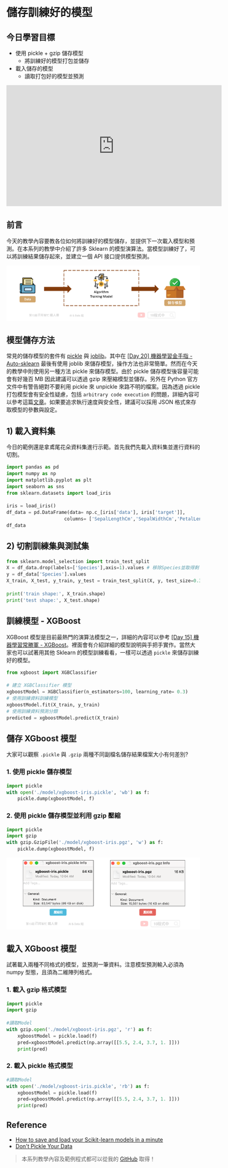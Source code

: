 # 儲存訓練好的模型

## 今日學習目標
- 使用 pickle + gzip 儲存模型
    - 將訓練好的模型打包並儲存
- 載入儲存的模型
    - 讀取打包好的模型並預測

<iframe width="560" height="315" src="https://www.youtube.com/embed/" frameborder="0" allow="accelerometer; autoplay; clipboard-write; encrypted-media; gyroscope; picture-in-picture" allowfullscreen></iframe>

## 前言
今天的教學內容要教各位如何將訓練好的模型儲存，並提供下一次載入模型和預測。在本系列的教學中介紹了許多 Sklearn 的模型演算法。當模型訓練好了，可以將訓練結果儲存起來，並建立一個 API 接口提供模型預測。

![](./image/img28-1.png)

## 模型儲存方法
常見的儲存模型的套件有 [pickle](https://docs.python.org/3/library/pickle.html) 與 [joblib](https://joblib.readthedocs.io/en/latest/)。其中在 [[Day 20] 機器學習金手指 - Auto-sklearn](https://ithelp.ithome.com.tw/articles/10276333) 最後有使用 joblib 來儲存模型，操作方法也非常簡單。然而在今天的教學中則使用另一種方法 pickle 來儲存模型。由於 pickle 儲存模型後容量可能會有好幾百 MB 因此建議可以透過 gzip 來壓縮模型並儲存。另外在 Python 官方文件中有警告絕對不要利用 pickle 來 unpickle 來路不明的檔案。因為透過 pickle 打包模型會有安全性疑慮，包括 `arbitrary code execution` 的問題，詳細內容可以參考這篇[文章](http://www.benfrederickson.com/dont-pickle-your-data/)。如果要追求執行速度與安全性，建議可以採用 JSON 格式來存取模型的參數與設定。


## 1) 載入資料集
今日的範例還是拿鳶尾花朵資料集進行示範。首先我們先載入資料集並進行資料的切割。

```py
import pandas as pd
import numpy as np
import matplotlib.pyplot as plt
import seaborn as sns
from sklearn.datasets import load_iris

iris = load_iris()
df_data = pd.DataFrame(data= np.c_[iris['data'], iris['target']],
                     columns= ['SepalLengthCm','SepalWidthCm','PetalLengthCm','PetalWidthCm','Species'])
df_data
```

## 2) 切割訓練集與測試集
```py
from sklearn.model_selection import train_test_split
X = df_data.drop(labels=['Species'],axis=1).values # 移除Species並取得剩下欄位資料
y = df_data['Species'].values
X_train, X_test, y_train, y_test = train_test_split(X, y, test_size=0.3, random_state=42, stratify=y)

print('train shape:', X_train.shape)
print('test shape:', X_test.shape)
```

## 訓練模型 - XGBoost
XGBoost 模型是目前最熱門的演算法模型之一，詳細的內容可以參考 [[Day 15] 機器學習常勝軍 - XGBoost](https://ithelp.ithome.com.tw/articles/10273094)。裡面會有介紹詳細的模型說明與手把手實作。當然大家也可以試著用其他 Sklearn 的模型訓練看看，一樣可以透過 `pickle` 來儲存訓練好的模型。

```py
from xgboost import XGBClassifier

# 建立 XGBClassifier 模型
xgboostModel = XGBClassifier(n_estimators=100, learning_rate= 0.3)
# 使用訓練資料訓練模型
xgboostModel.fit(X_train, y_train)
# 使用訓練資料預測分類
predicted = xgboostModel.predict(X_train)
```

## 儲存 XGboost 模型
大家可以觀察 `.pickle` 與 `.gzip` 兩種不同副檔名儲存結果檔案大小有何差別?

### 1. 使用 pickle 儲存模型

```py
import pickle
with open('./model/xgboost-iris.pickle', 'wb') as f:
    pickle.dump(xgboostModel, f)
```

### 2. 使用 pickle 儲存模型並利用 gzip 壓縮

```py
import pickle
import gzip
with gzip.GzipFile('./model/xgboost-iris.pgz', 'w') as f:
    pickle.dump(xgboostModel, f)
```

![](./image/img28-2.png)

## 載入 XGboost 模型
試著載入兩種不同格式的模型，並預測一筆資料。注意模型預測輸入必須為 numpy 型態，且須為二維陣列格式。

### 1. 載入 gzip 格式模型

```py
import pickle
import gzip

#讀取Model
with gzip.open('./model/xgboost-iris.pgz', 'r') as f:
    xgboostModel = pickle.load(f)
    pred=xgboostModel.predict(np.array([[5.5, 2.4, 3.7, 1. ]]))
    print(pred)
```

### 2. 載入 pickle 格式模型

```py
#讀取Model
with open('./model/xgboost-iris.pickle', 'rb') as f:
    xgboostModel = pickle.load(f)
    pred=xgboostModel.predict(np.array([[5.5, 2.4, 3.7, 1. ]]))
    print(pred)
```


## Reference
- [How to save and load your Scikit-learn models in a minute](https://medium.com/analytics-vidhya/save-and-load-your-scikit-learn-models-in-a-minute-21c91a961e9b)
- [Don't Pickle Your Data](http://www.benfrederickson.com/dont-pickle-your-data/)

> 本系列教學內容及範例程式都可以從我的 [GitHub](https://github.com/andy6804tw/2021-13th-ironman) 取得！